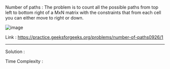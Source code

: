 Number of paths :
The problem is to count all the possible paths from top left to bottom right of a MxN matrix with the constraints that from each cell you can either move to right or down.

![image](https://user-images.githubusercontent.com/23376002/166445839-99ca86a8-7048-4b94-a5a7-a034b730174c.png)


Link : https://practice.geeksforgeeks.org/problems/number-of-paths0926/1


--------------------------------------------------------------------------------------------------------------------------------------------------------


Solution :

Time Complexity :




